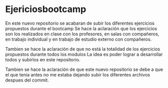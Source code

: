 # Ejericiosbootcamp
En este nuevo repositorio se acabaran de subir los diferentes ejercicios propuestos durante el bootcamp
Se hace la aclaración que los ejercicios son los realizados en clase con los profesores, en salas con compañeros,
en trabajo individual y en trabajo de estudio externo con compañeros. 

Tambien se hace la aclaración de que no está la totalidad de los ejercicios propuestos durante todos los modulos
La idea es poder lograr a desarrollar todos y subirlos en este repositorio.

Tambien se hace la aclaración de que este nuevo repositorio se debe a que el que tenia antes no me estaba dejando subir
los diferentes archivos despues del commit. 
